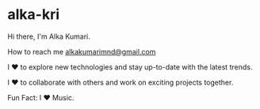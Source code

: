 # alka-kri
Hi there, I'm Alka Kumari.

How to reach me alkakumarimnd@gmail.com

I ❤️ to explore new technologies and stay up-to-date with the latest trends.

I ❤️ to collaborate with others and work on exciting projects together.

Fun Fact: I ❤️ Music.
